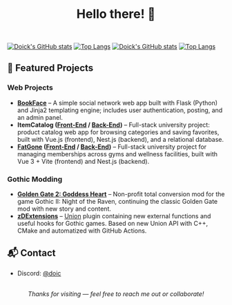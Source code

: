 <div align="center">
  <h1>Hello there! 👋</h1>
</div>

<br />

[![Doick's GitHub stats](https://github-readme-stats.vercel.app/api?username=Doick&theme=dark&show_icons=true&bg_color=00000000&hide_border=true#gh-dark-mode-only)](https://github.com/anuraghazra/github-readme-stats#gh-dark-mode-only)
[![Top Langs](https://github-readme-stats.vercel.app/api/top-langs/?username=Doick&theme=dark&layout=compact&show_icons=true&bg_color=00000000&hide_border=true#gh-dark-mode-only)](https://github.com/anuraghazra/github-readme-stats#gh-dark-mode-only)
[![Doick's GitHub stats](https://github-readme-stats.vercel.app/api?username=Doick&theme=default&show_icons=true&bg_color=00000000&hide_border=true#gh-light-mode-only)](https://github.com/anuraghazra/github-readme-stats#gh-light-mode-only)
[![Top Langs](https://github-readme-stats.vercel.app/api/top-langs/?username=Doick&theme=default&layout=compact&show_icons=true&bg_color=00000000&hide_border=true#gh-light-mode-only)](https://github.com/anuraghazra/github-readme-stats#gh-light-mode-only)

## 📌 Featured Projects

### Web Projects

- **[BookFace](https://github.com/MrEdgarsz/BookFace)** – A simple social network web app built with Flask (Python) and Jinja2 templating engine; includes user authentication, posting, and an admin panel.  
- **ItemCatalog ([Front-End](https://github.com/MrEdgarsz/ItemCatalog) / [Back-End](https://github.com/MrEdgarsz/ItemCatalog-API))** – Full-stack university project: product catalog web app for browsing categories and saving favorites, built with Vue.js (frontend), Nest.js (backend), and a relational database.
- **[FatGone](https://github.com/FatGone) ([Front-End](https://github.com/FatGone/FatGone-frontend) / [Back-End](https://github.com/FatGone/FatGone-backend))** – Full-stack university project for managing memberships across gyms and wellness facilities, built with Vue 3 + Vite (frontend) and Nest.js (backend).

### Gothic Modding

- **[Golden Gate 2: Goddess Heart](https://goldengatemod.com/index.html)** – Non-profit total conversion mod for the game Gothic II: Night of the Raven, continuing the classic Golden Gate mod with new story and content.
- **[zDExtensions](https://github.com/Doick-Union-Workshop/zDExtensions)** – [Union](https://gitlab.com/union-framework/union-api) plugin containing new external functions and useful hooks for Gothic games. Based on new Union API with C++, CMake and automatized with GitHub Actions.

## 📬 Contact

- Discord: [@doic](https://discord.com/users/219766962312577024)

<br />

<div align="center">
  <i>Thanks for visiting — feel free to reach me out or collaborate!</i>
</div>
